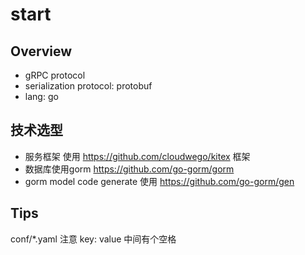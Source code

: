 # start
## Overview
* gRPC protocol 
* serialization protocol: protobuf
* lang: go


## 技术选型
* 服务框架
使用 https://github.com/cloudwego/kitex 框架
* 数据库使用gorm
  https://github.com/go-gorm/gorm
* gorm model code generate 使用
  https://github.com/go-gorm/gen
  

## Tips
  conf/*.yaml 注意 key: value 中间有个空格